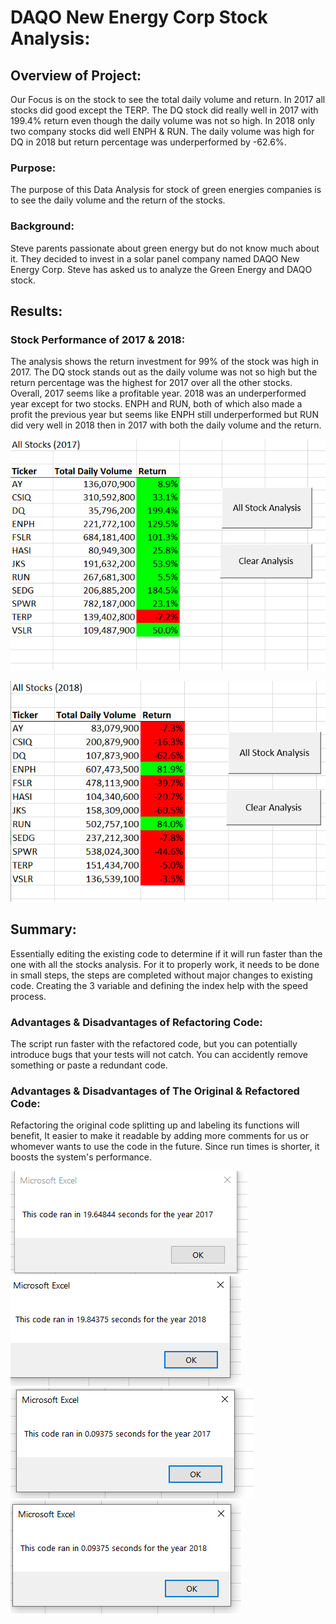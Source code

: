# DAQO New Energy Corp Stock Analysis:

## Overview of Project:

Our Focus is on the stock to see the total daily volume and return. In 2017 all stocks did good except the TERP. The DQ stock did really well in 2017 with 199.4% return even though the daily volume was not so high. In 2018 only two company stocks did well ENPH & RUN. The daily volume was high for DQ in 2018 but return percentage was underperformed by -62.6%.

### Purpose:

The purpose of this Data Analysis for stock of green energies companies is to see the daily volume and the return of the stocks.

### Background:

Steve parents passionate about green energy but do not know much about it. They decided to invest in a solar panel company named DAQO New Energy Corp. Steve has asked us to analyze the Green Energy and DAQO stock.

## Results:

### Stock Performance of 2017 & 2018:

The analysis shows the return investment for 99% of the stock was high in 2017. The DQ stock stands out as the daily volume was not so high but the return percentage was the highest for 2017 over all the other stocks. Overall, 2017 seems like a profitable year.
2018 was an underperformed year except for two stocks. ENPH and RUN, both of which also made a profit the previous year but seems like ENPH still underperformed but RUN did very well in 2018 then in 2017 with both the daily volume and the return.

![VBA_Challenge_2017](https://github.com/hira-ayub/Stock_Analysis/blob/main/Resources/VBA_Challenge_2017.PNG)


![VBA_Challenge_2018](https://github.com/hira-ayub/Stock_Analysis/blob/main/Resources/VBA_Challenge_2018.PNG)

## Summary:

Essentially editing the existing code to determine if it will run faster than the one with all the stocks analysis. For it to properly work, it needs to be done in small steps, the steps are completed without major changes to existing code. Creating the 3 variable and defining the index help with the speed process.

### Advantages & Disadvantages of Refactoring Code:

The script run faster with the refactored code, but you can potentially introduce bugs that your tests will not catch. You can accidently remove something or paste a redundant code.

### Advantages & Disadvantages of The Original & Refactored Code:

Refactoring the original code splitting up and labeling its functions will benefit, It easier to make it readable by adding more comments for us or whomever wants to use the code in the future. Since run times is shorter, it boosts the system's performance. 

![Run_Time_2017 OriginalCode](https://github.com/hira-ayub/Stock_Analysis/blob/main/Resources/VBA_Challenge_Time_2017_O.PNG)
![Run_Time_2018 OriginalCode](https://github.com/hira-ayub/Stock_Analysis/blob/main/Resources/VBA_Challenge_Time_2018_O.PNG)
![Run_Time_2017 RefactorCode](https://github.com/hira-ayub/Stock_Analysis/blob/main/Resources/VBA_Challenge_Time_2017_R.PNG)
![Run_Time_2018 RefactorCode](https://github.com/hira-ayub/Stock_Analysis/blob/main/Resources/VBA_Challenge_Time_2018_R.PNG)
